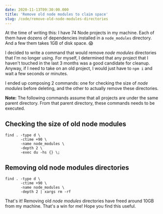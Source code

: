 ```yaml
---
date: 2020-11-13T09:30:00.000
title: 'Remove old node modules to claim space'
slug: /code/remove-old-node-modules-directories
---
```


At the time of writing this: I have 74 Node projects in my machine. Each of them have dozens of dependencies installed in a `node_modules` directory. And a few them takes 1GB of disk space. 😱

I decided to write a command that would remove _node modules_ directories that I'm no longer using. For myself, I determined that any project that I haven't touched in the last 3 months was a good candidate for cleanup. Anyway, if I need to take on an old project, I would just have to `npm i` and wait a few seconds or minutes.

I ended up composing 2 commands: one for checking the size of _node modules_ before deleting, and the other to actually remove these directories.

**Note:** The following commands assume that all projects are under the same parent directory. From that parent directory, these commands needs to be executed.

## Checking the size of old node modules

```shell
find . -type d \
       -ctime +90 \
       -name node_modules \
       -depth 2 \
       -exec du -hs {} \;
```

## Removing old node modules directories

```shell
find . -type d \
       -ctime +90 \
       -name node_modules \
       -depth 2 | xargs rm -rf
```

That's it! Removing old _node modules_ directories have freed around 10GB from my machine. That's a win for me! Hope you find this useful.
